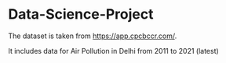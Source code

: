 # Data-Science-Project

The dataset is taken from https://app.cpcbccr.com/.

It includes data for Air Pollution in Delhi from 2011 to 2021 (latest)
